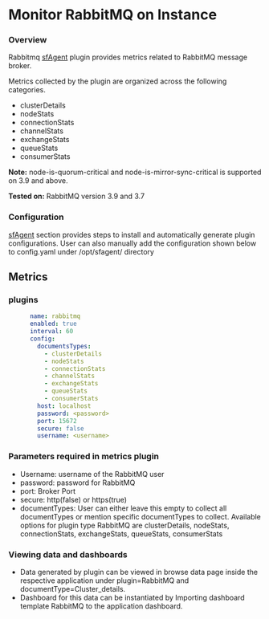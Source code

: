 # Monitor RabbitMQ on Instance

### Overview

Rabbitmq [sfAgent](/docs/sidebar-snappyflow-saas/Quick_Start/getting_started#sfagent) plugin provides metrics related to RabbitMQ message broker.  

Metrics collected by the plugin are organized across the following categories.

- clusterDetails
- nodeStats
- connectionStats
- channelStats
- exchangeStats
- queueStats
- consumerStats

**Note:** node-is-quorum-critical and node-is-mirror-sync-critical is supported on 3.9 and above.

**Tested on:** RabbitMQ version 3.9 and 3.7

### Configuration

[sfAgent](/docs/sidebar-snappyflow-saas/Quick_Start/getting_started#sfagent) section provides steps to install and automatically generate plugin configurations. User can also manually add the configuration shown below to config.yaml under /opt/sfagent/ directory

## Metrics 

### plugins  


```yaml
      name: rabbitmq
      enabled: true
      interval: 60
      config:
        documentsTypes:
          - clusterDetails
          - nodeStats
          - connectionStats
          - channelStats
          - exchangeStats
          - queueStats
          - consumerStats
        host: localhost
        password: <password>
        port: 15672
        secure: false
        username: <username>

```



### Parameters required in metrics plugin   

- Username: username of the RabbitMQ user
- password: password for RabbitMQ
- port: Broker Port
- secure: http(false) or https(true)
- documentTypes: User can either leave this empty to collect all documentTypes or mention specific documentTypes to collect. Available options for plugin type RabbitMQ are clusterDetails, nodeStats, connectionStats, exchangeStats, queueStats, consumerStats


### Viewing data and dashboards

- Data generated by plugin can be viewed in browse data page inside the respective application under plugin=RabbitMQ and documentType=Cluster_details.
- Dashboard for this data can be instantiated by Importing dashboard template RabbitMQ to the application dashboard.


